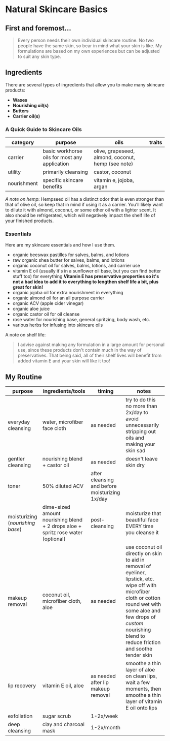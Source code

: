 # Natural Skincare Basics

## First and foremost...
> Every person needs their own individual skincare routine. No two people have the same skin, so bear in mind what your skin is like. My formulations are based on my own experiences but can be adjusted to suit any skin type.

## Ingredients
There are several types of ingredients that allow you to make many skincare products:
- **Waxes**
- **Nourishing oil(s)**
- **Butters**
- **Carrier oil(s)**

### A Quick Guide to Skincare Oils
category|purpose|oils|traits
---|---|---|---|
carrier|basic workhorse oils for most any application| olive, grapeseed, almond, coconut, hemp (see note)
utility| primarily cleansing | castor, coconut
nourishment|specific skincare benefits | vitamin e, jojoba, argan

*A note on hemp*: Hempseed oil has a distinct odor that is even stronger than that of olive oil, so keep that in mind if using it as a carrier. You'll likely want to dilute it with almond, coconut, or some other oil with a lighter scent. It also should be refrigerated, which will negatively impact the shelf life of your finished products.

### Essentials
Here are my skincare essentials and how I use them.
- organic beeswax pastilles for salves, balms, and lotions
- raw organic shea butter for salves, balms, and lotions
- organic coconut oil for salves, balms, lotions, and carrier use
- vitamin E oil (usually it's in a sunflower oil base, but you can find better stuff too) for everything **Vitamin E has preservative properties so it's not a bad idea to add it to everything to lengthen shelf life a bit, plus great for skin!**
- organic jojoba oil for extra nourishment in everything
- organic almond oil for an all purpose carrier
- organic ACV (apple cider vinegar)
- organic aloe juice
- organic castor oil for oil cleanse
- rose water for nourishing base, general spritzing, body wash, etc.
- various herbs for infusing into skincare oils

A note on shelf life:
> I advise against making any formulation in a large amount for personal use, since these products don't contain much in the way of preservatives. That being said, all of their shelf lives will benefit from added vitamin E and your skin will like it too!

## My Routine
purpose|ingredients/tools|timing|notes|
---|---|---|---|
everyday cleansing|water, microfiber face cloth|as needed|try to do this no more than 2x/day to avoid unnecessarily stripping out oils and making your skin sad
gentler cleansing| nourishing blend + castor oil|as needed|doesn't leave skin dry
toner|50% diluted ACV|after cleansing and before moisturizing 1x/day
moisturizing (*nourishing base*)|dime-sized amount nourishing blend + 2 drops aloe + spritz rose water (optional)|post-cleansing | moisturize that beautiful face EVERY time you cleanse it
makeup removal|coconut oil, microfiber cloth, aloe|as needed|use coconut oil directly on skin to aid in removal of eyeliner, lipstick, etc. wipe off with microfiber cloth or cotton round wet with some aloe and few drops of *custom* nourishing blend to reduce friction and soothe tender skin
lip recovery|vitamin E oil, aloe|as needed after lip makeup removal|smoothe a thin layer of aloe on clean lips, wait a few moments, then smoothe a thin layer of vitamin E oil onto lips
exfoliation|sugar scrub|1-2x/week
deep cleansing|clay and charcoal mask|1-2x/month|
